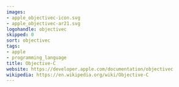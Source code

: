 ```yaml
---
images:
- apple_objectivec-icon.svg
- apple_objectivec-ar21.svg
logohandle: objectivec
skipped: 0
sort: objectivec
tags:
- apple
- programming_language
title: Objective-C
website: https://developer.apple.com/documentation/objectivec
wikipedia: https://en.wikipedia.org/wiki/Objective-C
---
```

